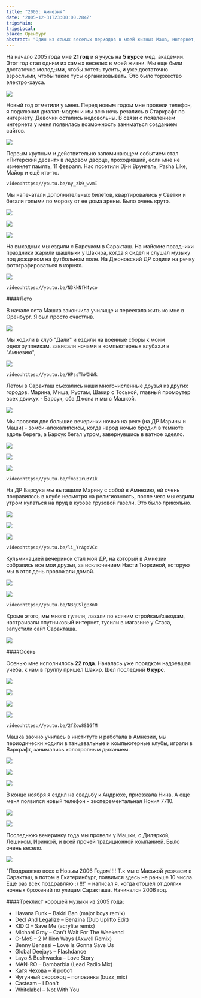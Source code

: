 ```yaml
---
title: "2005: Амнезия"
date: '2005-12-31T23:00:00.284Z'
tripsMain: 
tripsLocal:
place: Оренбург
abstract: "Один из самых веселых периодов в моей жизни: Маша, интернет, хорошая музыка и отличные вечеринки."
---
```


На начало 2005 года мне **21 год** и я учусь на **5 курсе** мед. академии. Этот год стал одним из самых веселых в моей жизни. Мы еще были достаточно молодыми, чтобы хотеть тусить, и уже достаточно взрослыми, чтобы такие тусы организовывать. Это было торжество электро-хауса.

![](m/badger-2mix.jpg)

Новый год отметили у меня. Перед новым годом мне провели телефон, я подключил диалап-модем и мы всю ночь резались в Старкрафт по интернету. Девочки остались недовольны. В связи с появлением интернета у меня появилась возможность заниматься созданием сайтов.

![](m/2005-01-04-v.jpg)

Первым крупным и действительно запоминающем событием стал «Питерский десант» в ледовом дворце, проходивший, если мне не изменяет память, 11 февраля. Нас посетили Dj-и Врунгель, Pasha Like, Майор и ещё кто-то. 

`video:https://youtu.be/ny_zk9_wvmI`

Мы напечатали дополнительных билетов, квартировались у Светки и бегали голыми по морозу от ее дома арены. Было очень круто.

![](m/sveta-osen.jpg)

![](m/2005-02-12-v.jpg)

![](m/2005-02-15-v.jpg)

На выходных мы ездили с Барсуком в Саракташ. На майские праздники праздники жарили шашлыки у Шакира, когда я сидел и слушал музыку под дождиком на футбольном поле. На Джоновский ДР ходили на речку фотографироваться в корнях. 

![](m/2005-02-06-v.jpg)

`video:https://youtu.be/N3kkNfH4yco`

####Лето

В начале лета Машка закончила училище и переехала жить ко мне в Оренбург. Я был просто счастлив. 

![](m/2005-03-02-v1.jpg)

Мы ходили в клуб "Дали" и ездили на военные сборы к моим одногруппникам.  зависали ночами в компьютерных клубах.и в "Амнезию", 

![](m/2005-03-04.JPG)

`video:https://youtu.be/HPssThWONWk`

Летом в Саракташ съехались наши многочисленные друзья из других городов. Марина, Миша, Рустам, Шакир с Тоськой, главный промоутер всех движух - Барсук, оба Джона и мы с Машкой. 

![](m/2005-03-03-v.jpg)

Мы провели две большие вечеринки ночью на реке (на  ДР Марины и Маши) - зомби-апокалипсисы, когда народ ночью бродил в темноте вдоль берега, а Барсук бегал утром, завернувшись в ватное одеяло.

![](m/2005-03-22-.jpg)

![](m/2005-03-23-v2.jpg)

![](m/2005-03-25.jpg)

`video:https://youtu.be/fmoz1ru3Y1k`

На ДР Барсука мы вытащили Марину с собой в Амнезию, ей очень понравилось в клубе несмотря на религиозность, после чего мы ездили утром купаться на пруд в кузове грузовой газели. Это было прикольно.

![](m/2005-03-03-mar.jpg)

![](m/2005-03-12-m.jpg)

![](m/2005-03-26.jpg)

`video:https://youtu.be/li_YrAgoVCc`

Кульминацией вечеринок стал мой ДР, на который в Амнезии собрались все мои друзья, за исключением Насти Тюркиной, которую мы в этот день провожали домой. 

![](m/2005-03-05-v.jpg)

![](m/2005-03-17-v.jpg)

`video:https://youtu.be/N3qCSlgBXn0`

Кроме этого, мы много гуляли, лазали по всяким стройкам/заводам, настраивали спутниковый интернет, тусили в магазине у Стаса, запустили сайт Саракташа.

![](m/saraktash.ru2005.jpg)

####Осень

Осенью мне исполнилось **22 года**. Началась уже порядком надоевшая учеба, к нам в группу пришел Шакир. Шел последний **6 курс**.

![](m/2005-04-orgma-08-v.jpg)

![](m/2005-04-orgma-14-m.jpg)

![](m/2005-04-orgma-19-v.jpg)

![](m/2005-04-orgma-20.jpg)

`video:https://youtu.be/2fZow8S1GfM`

Машка заочно училась в институте и работала в Амнезии, мы периодически ходили в танцевальные и компьютерные клубы, играли в Варкрафт, занимались холотропным дыханием. 

![](m/2005-04-001-v.jpg)

![](m/2005-04-007-v.jpg)

![](m/2005-04-018-v.jpg)

В конце ноября я ездил на свадьбу к Андрюхе, приезжала Нина. А еще меня появился новый телефон - эксперементальная Нокия 7710. 

![](m/2005-04-011-v.jpg)

![](m/2005-04-012.JPG)

Последнюю вечеринку года мы провели у Машки, с Диляркой, Лешиком, Иринкой, и всей прочей традиционной компанией. Было очень весело. 

![](m/2006-01-4-m.jpg)

"Поздравляю всех с Новым 2006 Годом!!!! Т.к мы с Маськой уезжаем в Саракташ, а потом в Екатеринбург, появимся здесь не раньше 10 числа. Еще раз всех поздравляю :) !!!" – написал я, когда отошел от долгих ночных брожений по улицам Саракташа. Начинался 2006 год.

####Треклист хорошей музыки из 2005 года:

* Havana Funk – Bakiri Ban (major boys remix)
* Decl And Legalize – Benzina (Dub Uplifto Edit)
* KID Q – Save Me (acrylite remix)
* Michael Gray – Can't Wait For The Weekend
* C-MoS – 2 Million Ways (Axwell Remix)
* Benny Benassi – Love Is Gonna Save Us
* Global Deejays – Flashdance
* Layo & Bushwacka – Love Story
* MAN-RO – Bambarbia (Lead Radio Mix)
* Катя Чехова – Я робот
* Чугунный скороход – половинка (buzz_mix)
* Casteam – I Don't
* Whitelabel – Not With You